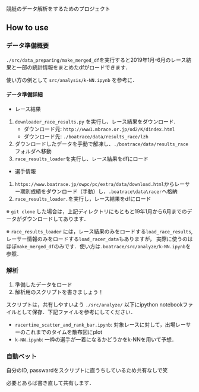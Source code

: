 競艇のデータ解析をするためのプロジェクト

## How to use
### データ準備概要
`./src/data_preparing/make_merged_df`を実行すると2019年1月-6月のレース結果と一部の統計情報をまとめたdfがロードできます．

使い方の例として `src/analysis/k-NN.ipynb` を参考に．

#### データ準備詳細
- レース結果
1. `downloader_race_results.py`
を実行し、レース結果をダウンロード. 
    - ダウンロード元: `http://www1.mbrace.or.jp/od2/K/dindex.html`
    - ダウンロード先: `./boatrace/data/results_race/lzh`
2. ダウンロードしたデータを手動で解凍し、`./boatrace/data/results_race`フォルダへ移動
3. `race_results_loader`を実行し、レース結果をdfにロード
- 選手情報
1. `https://www.boatrace.jp/owpc/pc/extra/data/download.html`からレーサー期別成績をダウンロード（手動）し，`.boatrace\data\racer`へ格納
2. `race_results_loader.`を実行し，レース結果をdfにロード

※ `git clone` した場合は，上記ディレクトリにもともと19年1月から6月までのデータがダウンロードしてあります．

※ `race_results_loader` には，レース結果のみをロードする`load_race_results`, 
レーサー情報のみをロードする`load_racer_data`もありますが，
実際に使うのはほぼ`make_merged_df`のみです．使い方は`.boatrace/src/analyze/k-NN.ipynb`を参照．

### 解析
1. 準備したデータをロード
2. 解析用のスクリプトを書きましょう！

スクリプトは，共有しやすいよう
`./src/analyze/` 以下にipython notebookファイルとして保存．下記ファイルを参考にしてください．
 - `racertime_scatter_and_rank_bar.ipynb`: 対象レースに対して，出場レーサーのこれまでのタイムを散布図にplot
 - `k-NN.ipynb`: 一枠の選手が一着になるかどうかをk-NNを用いて予想．
 

### 自動ベット
自分のID, passwardをスクリプトに直うちしているため共有なしで笑

必要とあらば書き直して共有します．